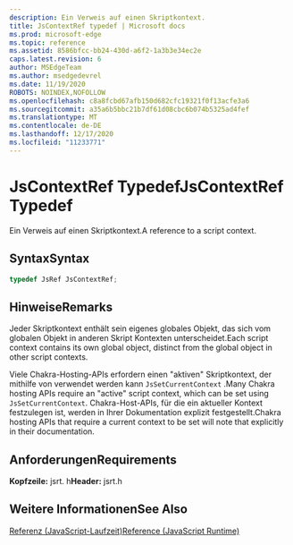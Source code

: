```yaml
---
description: Ein Verweis auf einen Skriptkontext.
title: JsContextRef typedef | Microsoft docs
ms.prod: microsoft-edge
ms.topic: reference
ms.assetid: 8586bfcc-bb24-430d-a6f2-1a3b3e34ec2e
caps.latest.revision: 6
author: MSEdgeTeam
ms.author: msedgedevrel
ms.date: 11/19/2020
ROBOTS: NOINDEX,NOFOLLOW
ms.openlocfilehash: c8a8fcbd67afb150d682cfc19321f0f13acfe3a6
ms.sourcegitcommit: a35a6b5bbc21b7df61d08cbc6b074b5325ad4fef
ms.translationtype: MT
ms.contentlocale: de-DE
ms.lasthandoff: 12/17/2020
ms.locfileid: "11233771"
---
```

# <span data-ttu-id="8124e-103">JsContextRef Typedef</span><span class="sxs-lookup"><span data-stu-id="8124e-103">JsContextRef Typedef</span></span>

<span data-ttu-id="8124e-104">Ein Verweis auf einen Skriptkontext.</span><span class="sxs-lookup"><span data-stu-id="8124e-104">A reference to a script context.</span></span>  
  
## <span data-ttu-id="8124e-105">Syntax</span><span class="sxs-lookup"><span data-stu-id="8124e-105">Syntax</span></span>  
  
```cpp  
typedef JsRef JsContextRef;  
```  
  
## <span data-ttu-id="8124e-106">Hinweise</span><span class="sxs-lookup"><span data-stu-id="8124e-106">Remarks</span></span>  
 <span data-ttu-id="8124e-107">Jeder Skriptkontext enthält sein eigenes globales Objekt, das sich vom globalen Objekt in anderen Skript Kontexten unterscheidet.</span><span class="sxs-lookup"><span data-stu-id="8124e-107">Each script context contains its own global object, distinct from the global object in other script contexts.</span></span>  
  
 <span data-ttu-id="8124e-108">Viele Chakra-Hosting-APIs erfordern einen "aktiven" Skriptkontext, der mithilfe von verwendet werden kann `JsSetCurrentContext` .</span><span class="sxs-lookup"><span data-stu-id="8124e-108">Many Chakra hosting APIs require an "active" script context, which can be set using `JsSetCurrentContext`.</span></span> <span data-ttu-id="8124e-109">Chakra-Host-APIs, für die ein aktueller Kontext festzulegen ist, werden in Ihrer Dokumentation explizit festgestellt.</span><span class="sxs-lookup"><span data-stu-id="8124e-109">Chakra hosting APIs that require a current context to be set will note that explicitly in their documentation.</span></span>  
  
## <span data-ttu-id="8124e-110">Anforderungen</span><span class="sxs-lookup"><span data-stu-id="8124e-110">Requirements</span></span>  
 <span data-ttu-id="8124e-111">**Kopfzeile:** jsrt. h</span><span class="sxs-lookup"><span data-stu-id="8124e-111">**Header:** jsrt.h</span></span>  
  
## <span data-ttu-id="8124e-112">Weitere Informationen</span><span class="sxs-lookup"><span data-stu-id="8124e-112">See Also</span></span>  
 [<span data-ttu-id="8124e-113">Referenz (JavaScript-Laufzeit)</span><span class="sxs-lookup"><span data-stu-id="8124e-113">Reference (JavaScript Runtime)</span></span>](../chakra-hosting/reference-javascript-runtime.md)
